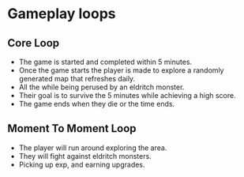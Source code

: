 # Gameplay loops
## Core Loop
- The game is started and completed within 5 minutes.
- Once the game starts the player is made to explore a randomly generated map that refreshes daily.
- All the while being perused by an eldritch monster.
- Their goal is to survive the 5 minutes while achieving a high score.
- The game ends when they die or the time ends.
## Moment To Moment Loop
* The player will run around exploring the area.
* They will fight against eldritch monsters.
* Picking up exp, and earning upgrades.